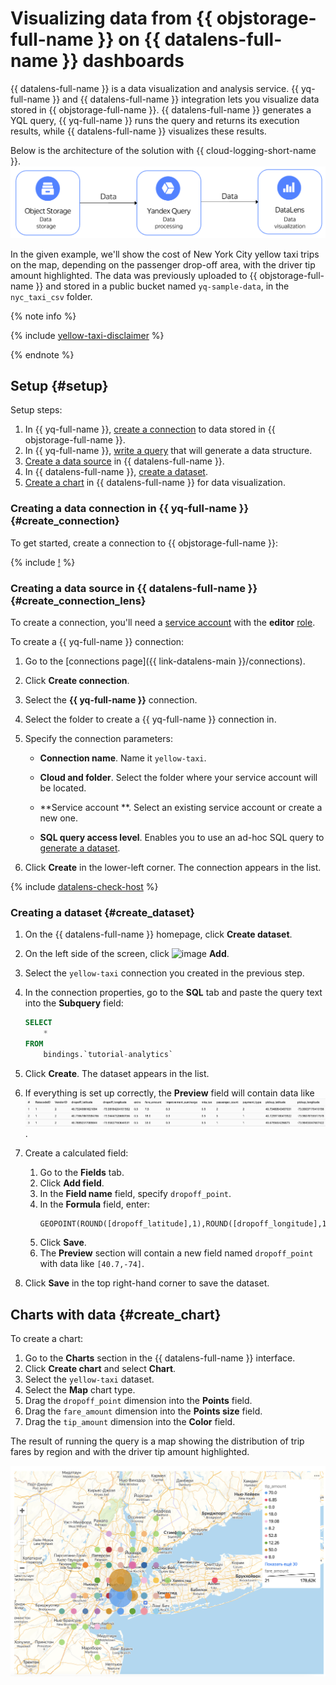 # Visualizing data from {{ objstorage-full-name }} on {{ datalens-full-name }} dashboards

{{ datalens-full-name }} is a data visualization and analysis service. {{ yq-full-name }} and {{ datalens-full-name }} integration lets you visualize data stored in {{ objstorage-full-name }}. {{ datalens-full-name }} generates a YQL query, {{ yq-full-name }} runs the query and returns its execution results, while {{ datalens-full-name }} visualizes these results.

Below is the architecture of the solution with {{ cloud-logging-short-name }}.
![data-lens-architecture](../_assets/data-lens-architecture.png)

In the given example, we'll show the cost of New York City yellow taxi trips on the map, depending on the passenger drop-off area, with the driver tip amount highlighted. The data was previously uploaded to {{ objstorage-full-name }} and stored in a public bucket named `yq-sample-data`, in the `nyc_taxi_csv` folder.

{% note info %}

{% include [yellow-taxi-disclaimer](../_includes/yellow-taxi-disclaimer.md) %}

{% endnote %}

## Setup {#setup}

Setup steps:
1. In {{ yq-full-name }}, [create a connection](#create_connection) to data stored in {{ objstorage-full-name }}.
1. In {{ yq-full-name }}, [write a query](#query) that will generate a data structure.
1. [Create a data source](#create_connection_lens) in {{ datalens-full-name }}.
1. In {{ datalens-full-name }}, [create a dataset](#create_dataset).
1. [Create a chart](#create_chart) in {{ datalens-full-name }} for data visualization.

### Creating a data connection in {{ yq-full-name }} {#create_connection}

To get started, create a connection to {{ objstorage-full-name }}:

{% include [!](../yql-tutorials/_includes/create_demo_data.md) %}


### Creating a data source in {{ datalens-full-name }} {#create_connection_lens}

To create a connection, you'll need a [service account](../../iam/concepts/users/service-accounts.md) with the **editor** [role](../../iam/operations/sa/assign-role-for-sa.md).


To create a {{ yq-full-name }} connection:

1. Go to the [connections page]({{ link-datalens-main }}/connections).

1. Click **Create connection**.

1. Select the **{{ yq-full-name }}** connection.

1. Select the folder to create a {{ yq-full-name }} connection in.
1. Specify the connection parameters:

   * **Connection name**. Name it ``yellow-taxi``.

   * **Cloud and folder**. Select the folder where your service account will be located.
   * **Service account **. Select an existing service account or create a new one.

   * **SQL query access level**. Enables you to use an ad-hoc SQL query to [generate a dataset](../../datalens/concepts/dataset/settings.md#sql-request-in-datatset).

1. Click **Create** in the lower-left corner. The connection appears in the list.

{% include [datalens-check-host](../../_includes/datalens/operations/datalens-check-host.md) %}

### Creating a dataset {#create_dataset}

1. On the {{ datalens-full-name }} homepage, click **Create dataset**.
1. On the left side of the screen, click ![image](../../_assets/plus-sign.svg) **Add**.
1. Select the `yellow-taxi` connection you created in the previous step.
1. In the connection properties, go to the **SQL** tab and paste the query text into the **Subquery** field:

   ```sql
   SELECT
       *
   FROM
       bindings.`tutorial-analytics`
   ```

2. Click **Create**. The dataset appears in the list.
3. If everything is set up correctly, the **Preview** field will contain data like
   ![yellow-taxi-data](../_assets/datalens-dataset-results.png).
4. Create a calculated field:
   1. Go to the **Fields** tab.
   2. Click **Add field**.
   3. In the **Field name** field, specify `dropoff_point`.
   4. In the **Formula** field, enter:
      ```
      GEOPOINT(ROUND([dropoff_latitude],1),ROUND([dropoff_longitude],1))
      ```
   5. Click **Save**.
   6. The **Preview** section will contain a new field named `dropoff_point` with data like `[40.7,-74]`.
5. Click **Save** in the top right-hand corner to save the dataset.


## Charts with data {#create_chart}
To create a chart:
1. Go to the **Charts** section in the {{ datalens-full-name }} interface.
1. Click **Create chart** and select **Chart**.
1. Select the `yellow-taxi` dataset.
1. Select the **Map** chart type.
1. Drag the `dropoff_point` dimension into the **Points** field.
1. Drag the `fare_amount` dimension into the **Points size** field.
1. Drag the `tip_amount` dimension into the **Color** field.

The result of running the query is a map showing the distribution of trip fares by region and with the driver tip amount highlighted.

![datalens-map](../_assets/datalens-map-results.png)
